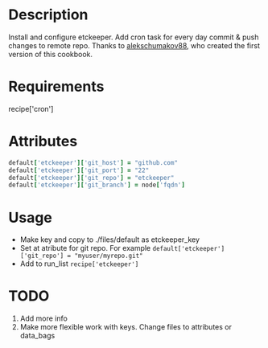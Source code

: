 Description
===========
Install and configure etckeeper. Add cron task for every day commit & push changes to remote repo.
Thanks to [alekschumakov88](https://github.com/alekschumakov88), who created the first version of this cookbook.

Requirements
============
recipe['cron']

Attributes
==========
```ruby
default['etckeeper']['git_host'] = "github.com"
default['etckeeper']['git_port'] = "22"
default['etckeeper']['git_repo'] = "etckeeper"
default['etckeeper']['git_branch'] = node['fqdn']
```

Usage
=====
* Make key and copy to ./files/default as etckeeper_key
* Set at atribute for git repo. For example `default['etckeeper']['git_repo'] = "myuser/myrepo.git"`
* Add to run_list `recipe['etckeeper']`

TODO
=====
1. Add more info
2. Make more flexible work with keys. Change files to attributes or data_bags
